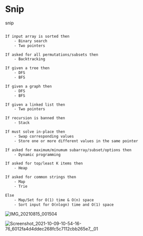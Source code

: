 # Snip
snip


```diff

If input array is sorted then
    - Binary search
    - Two pointers

If asked for all permutations/subsets then
    - Backtracking

If given a tree then
    - DFS
    - BFS

If given a graph then
    - DFS
    - BFS

If given a linked list then
    - Two pointers

If recursion is banned then
    - Stack

If must solve in-place then
    - Swap corresponding values
    - Store one or more different values in the same pointer

If asked for maximum/minumum subarray/subset/options then
    - Dynamic programming

If asked for top/least K items then
    - Heap

If asked for common strings then
    - Map
    - Trie

Else
    - Map/Set for O(1) time & O(n) space
    - Sort input for O(nlogn) time and O(1) space


```



![IMG_20210815_001504](https://user-images.githubusercontent.com/75937169/138553492-46314a60-8eae-4d10-a47f-c5cfd1d0cafb.jpg)

![Screenshot_2021-10-09-10-54-16-76_6012fa4d4ddec268fc5c7112cbb265e7__01](https://user-images.githubusercontent.com/75937169/138553497-ef7acd8e-1be0-4345-bb7d-51382c94c738.jpg)


